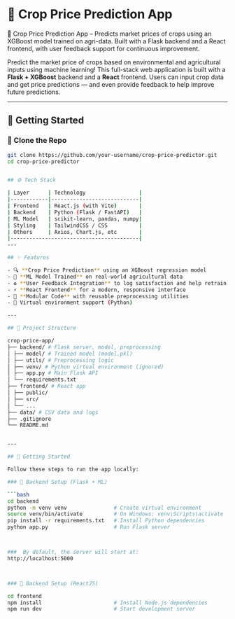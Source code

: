 # 🌾 Crop Price Prediction App

🌾 Crop Price Prediction App – Predicts market prices of crops using an XGBoost model trained on agri-data. Built with a Flask backend and a React frontend, with user feedback support for continuous improvement.

Predict the market price of crops based on environmental and agricultural inputs using machine learning! This full-stack web application is built with a **Flask + XGBoost** backend and a **React** frontend. Users can input crop data and get price predictions — and even provide feedback to help improve future predictions.

---

## 🚀 Getting Started

### 🔧 Clone the Repo

```bash
git clone https://github.com/your-username/crop-price-predictor.git
cd crop-price-predictor


## ⚙️ Tech Stack

| Layer      | Technology                 |
|------------|----------------------------|
| Frontend   | React.js (with Vite)       |
| Backend    | Python (Flask / FastAPI)   |
| ML Model   | scikit-learn, pandas, numpy|
| Styling    | TailwindCSS / CSS          |
| Others     | Axios, Chart.js, etc       |
|-----------------------------------------|
---

## ✨ Features

- 🔍 **Crop Price Prediction** using an XGBoost regression model
- 🧠 **ML Model Trained** on real-world agricultural data
- ♻️ **User Feedback Integration** to log satisfaction and help retrain the model over time
- ⚡ **React Frontend** for a modern, responsive interface
- 🧪 **Modular Code** with reusable preprocessing utilities
- 🔐 Virtual environment support (Python)

---

## 📁 Project Structure

crop-price-app/
├── backend/ # Flask server, model, preprocessing
│ ├── model/ # Trained model (model.pkl)
│ ├── utils/ # Preprocessing logic
│ ├── venv/ # Python virtual environment (ignored)
│ ├── app.py # Main Flask API
│ └── requirements.txt
├── frontend/ # React app
│ ├── public/
│ ├── src/
│ └── ...
├── data/ # CSV data and logs
├── .gitignore
└── README.md


---

## 🚀 Getting Started

Follow these steps to run the app locally:

### 🔧 Backend Setup (Flask + ML)

```bash
cd backend
python -m venv venv               # Create virtual environment
source venv/bin/activate          # On Windows: venv\Scripts\activate
pip install -r requirements.txt   # Install Python dependencies
python app.py                     # Run Flask server



###  By default, the server will start at:
http://localhost:5000



### 🔧 Backend Setup (ReactJS)

cd frontend
npm install                       # Install Node.js dependencies
npm run dev                       # Start development server

